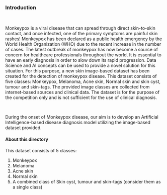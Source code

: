 <h3>Introduction</h3>
<br>
<p>Monkeypox is a viral disease that can spread through direct skin-to-skin contact, and once infected, one 
of the primary symptoms are painful skin rashes! Monkeypox has been declared as a public health 
emergency by the World Health Organization (WHO) due to the recent increase in the number of cases.
The latest outbreak of monkeypox has now become a source of concern for healthcare professionals 
throughout the world. It is essential to have an early diagnosis in order to slow down its rapid 
progression. Data Science and AI concepts can be used to provide a novel solution for this situation. 
For this purpose, a new skin image-based dataset has been created for the detection of monkeypox 
disease. This dataset consists of five classes: Monkeypox, Melanoma, Acne skin, Normal skin and skin 
cyst, tumour and skin-tags. The provided image classes are collected from internet-based sources and 
clinical data. The dataset is for the purpose of the competition only and is not sufficient for the use of 
clinical diagnosis. </p><br>
<p>During the onset of Monkeypox disease, our aim is to develop an Artificial Intelligence-based disease 
diagnosis model utilizing the image-based dataset provided.</p>
<h4>About this directory </h4>
This dataset consists of 5 classes:
<ol>
<li>Monkeypox</li>
<li>Melanoma</li> 
<li>Acne skin</li> 
<li>Normal skin</li> 
<li>A combined class of Skin cyst, tumour and skin-tags (consider them as a single class)</li>
</ol>
